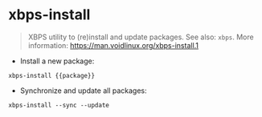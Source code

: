 # xbps-install

> XBPS utility to (re)install and update packages.
> See also: `xbps`.
> More information: <https://man.voidlinux.org/xbps-install.1>

- Install a new package:

`xbps-install {{package}}`

- Synchronize and update all packages:

`xbps-install --sync --update`

